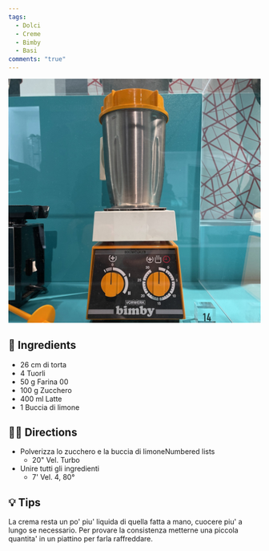 ```yaml
---
tags:
  - Dolci
  - Creme
  - Bimby
  - Basi
comments: "true"
---
```


![Placeholder](../images/bimby.jpeg)

## 🧾 Ingredients

- 26 cm di torta
- 4 Tuorli
- 50 g Farina 00
- 100 g Zucchero
- 400 ml Latte
- 1 Buccia di limone

## 👩‍🍳 Directions

- Polverizza lo zucchero e la buccia di limoneNumbered lists
	- 20" Vel. Turbo
- Unire tutti gli ingredienti
	-  7' Vel. 4, 80°

## 💡 Tips

La crema resta un po' piu' liquida di quella fatta a mano, cuocere piu' a lungo se necessario. Per provare la consistenza metterne una piccola quantita' in un piattino per farla raffreddare.

